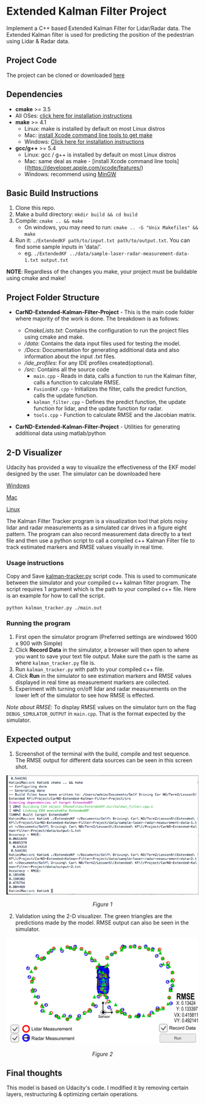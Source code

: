# Extended Kalman Filter Project 
Implement a C++ based Extended Kalman Filter for Lidar/Radar data. The Extended Kalman filter is used for predicting the position of the pedestrian using Lidar & Radar data. 

## Project Code
The project can be cloned or downloaded [here](https://github.com/spgitmonish/ExtendedKalmanFilter)
## Dependencies

* **cmake** >= 3.5
 * All OSes: [click here for installation instructions](https://cmake.org/install/)
* **make** >= 4.1
  * Linux: make is installed by default on most Linux distros
  * Mac: [install Xcode command line tools to get make](https://developer.apple.com/xcode/features/)
  * Windows: [Click here for installation instructions](http://gnuwin32.sourceforge.net/packages/make.htm)
* **gcc/g++** >= 5.4
  * Linux: gcc / g++ is installed by default on most Linux distros
  * Mac: same deal as make - [install Xcode command line tools]((https://developer.apple.com/xcode/features/)
  * Windows: recommend using [MinGW](http://www.mingw.org/)

## Basic Build Instructions

1. Clone this repo.
2. Make a build directory: `mkdir build && cd build`
3. Compile: `cmake .. && make` 
   * On windows, you may need to run: `cmake .. -G "Unix Makefiles" && make`
4. Run it: `./ExtendedKF path/to/input.txt path/to/output.txt`. You can find
   some sample inputs in 'data/'.
    - eg. `./ExtendedKF ../data/sample-laser-radar-measurement-data-1.txt output.txt`

**NOTE**: Regardless of the changes you make, your project must be buildable using
cmake and make!

## Project Folder Structure
* **CarND-Extended-Kalman-Filter-Project** - This is the main code folder where majority of the work is done. The breakdown is as follows:

	* *CmakeLists.txt*: Contains the configuration to run the project files using cmake and make.
	* */data*: Contains the data input files used for testing the model.
	* */Docs*: Documentation for generating additional data and also information about the input .txt files.
	* */ide_profiles*: For any IDE profiles created(optional).
	* */src*: Contains all the source code
		* `main.cpp` - Reads in data, calls a function to run the Kalman filter, calls a function to calculate RMSE.
		* `FusionEKF.cpp` - Initializes the filter, calls the predict function, calls the update function.
		* `kalman_filter.cpp` - Defines the predict function, the update function for lidar, and the update function for radar.
		* `tools.cpp` - Function to calculate RMSE and the Jacobian matrix.

* **CarND-Extended-Kalman-Filter-Project** - Utilities for generating additional data using matlab/python

## 2-D Visualizer
Udacity has provided a way to visualize the effectiveness of the EKF model designed by the user. The simulator can be downloaded here

[Windows](https://d17h27t6h515a5.cloudfront.net/topher/2017/March/58d07003_kalman-tracker-windows/kalman-tracker-windows.zip)

[Mac](https://d17h27t6h515a5.cloudfront.net/topher/2017/March/58d07064_kalman-tracker-mac.app/kalman-tracker-mac.app.zip)

[Linux](https://d17h27t6h515a5.cloudfront.net/topher/2017/March/58d96544_kalman-tracker-linux/kalman-tracker-linux.zip)

The Kalman Filter Tracker program is a visualization tool that plots noisy lidar and radar measurements as a simulated car drives in a figure eight pattern. The program can also record measurement data directly to a text file and then use a python script to call a compiled c++ Kalman Filter file to track estimated markers and RMSE values visually in real time.

### Usage instructions
Copy and Save [kalman-tracker.py](https://d17h27t6h515a5.cloudfront.net/topher/2017/March/58d07228_kalman-tracker/kalman-tracker.py) script code. This is used to communicate between the simulator and your compiled c++ kalman filter program. The script requires 1 argument which is the path to your compiled c++ file. Here is an example for how to call the script.

`python kalman_tracker.py ./main.out`

### Running the program
1. First open the simulator program (Preferred settings are windowed 1600 x 900 with Simple)
2. Click **Record Data** in the simulator, a browser will then open to where you want to save your text file output. Make sure the path is the same as where `kalman_tracker.py` file is.
3. Run `kalman_tracker.py` with path to your compiled c++ file.
4. Click **Run** in the simulator to see estimation markers and RMSE values displayed in real time as measurement markers are collected.
5. Experiment with turning on/off lidar and radar measurements on the lower left of the simulator to see how RMSE is effected.

*Note about RMSE*: To display RMSE values on the simulator turn on the flag `DEBUG_SIMULATOR_OUTPUT` in `main.cpp`. That is the format expected by the simulator. 

## Expected output
1. Screenshot of the terminal with the build, compile and test sequence. The RMSE output for different data sources can be seen in this screen shot.
<p align="center">
   <img src="Screenshots/RMSE.png">
</p>
<p align="center">
   <i>Figure 1</i>
</p>

2. Validation using the 2-D visualizer. The green triangles are the predictions made by the model. RMSE output can also be seen in the simulator.
<p align="center">
   <img src="Screenshots/Simulator.png">
</p>
<p align="center">
   <i>Figure 2</i>
</p>

## Final thoughts
This model is based on Udacity's code. I modified it by removing certain layers, restructuring & optimizing certain operations. 




